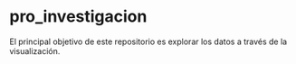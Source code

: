 # pro_investigacion
El principal objetivo de este repositorio es explorar los datos a través de la visualización.
